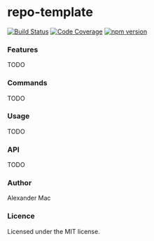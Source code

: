 # repo-template

[![Build Status](https://github.com/AlexanderMac/repo-template/workflows/CI/badge.svg)](https://github.com/AlexanderMac/repo-template/actions?query=workflow%3ACI)
[![Code Coverage](https://codecov.io/gh/AlexanderMac/repo-template/branch/master/graph/badge.svg)](https://codecov.io/gh/AlexanderMac/repo-template)
[![npm version](https://badge.fury.io/js/repo-template.svg)](https://badge.fury.io/js/repo-template)

### Features
TODO

### Commands
TODO

### Usage
TODO

### API
TODO

### Author
Alexander Mac

### Licence
Licensed under the MIT license.
